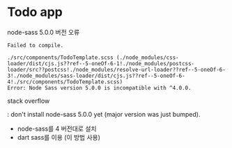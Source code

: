 # Todo app 

node-sass 5.0.0 버전 오류
````
Failed to compile.

./src/components/TodoTemplate.scss (./node_modules/css-loader/dist/cjs.js??ref--5-oneOf-6-1!./node_modules/postcss-loader/src??postcss!./node_modules/resolve-url-loader??ref--5-oneOf-6-3!./node_modules/sass-loader/dist/cjs.js??ref--5-oneOf-6-4!./src/components/TodoTemplate.scss)
Error: Node Sass version 5.0.0 is incompatible with ^4.0.0.
````
stack overflow 

: don't install node-sass 5.0.0 yet (major version was just bumped).

- node-sass를 4 버전대로 설치
- dart sass를 이용 (이 방법 사용)